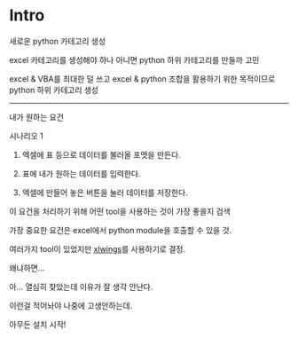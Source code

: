 # Intro

새로운 python 카테고리 생성

excel 카테고리를 생성해야 하나 아니면 python 하위 카테고리를 만들까 고민

excel & VBA를 최대한 덜 쓰고 excel & python 조합을 활용하기 위한 목적이므로 python 하위 카테고리 생성

----

내가 원하는 요건

시나리오 1

1. 엑셀에 표 등으로 데이터를 불러올 포멧을 만든다.

2. 표에 내가 원하는 데이터를 입력한다.

3. 엑셀에 만들어 놓은 버튼을 눌러 데이터를 저장한다.


이 요건을 처리하기 위해 어떤 tool을 사용하는 것이 가장 좋을지 검색

가장 중요한 요건은 excel에서 python module을 호출할 수 있을 것.

여러가지 tool이 있었지만 [xlwings](https://www.xlwings.org/)를 사용하기로 결정.

왜냐하면...

아... 열심히 찾았는데 이유가 잘 생각 안난다.

이런걸 적어놔야 나중에 고생안하는데.

아무든 설치 시작!
